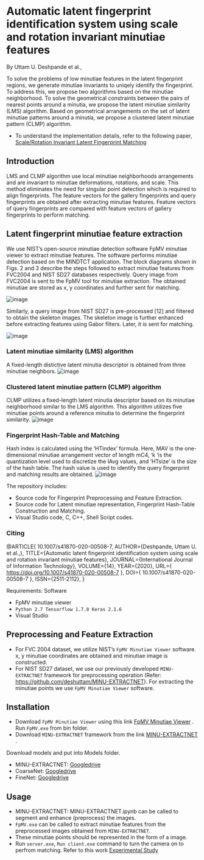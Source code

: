 # Automatic latent fingerprint identification system using scale and rotation invariant minutiae features



By Uttam U. Deshpande et al.,

To solve the problems of low minutiae features in the latent fingerprint regions, we generate minutiae invariants to uniqely identify the fingerprint. To address this, we propose two algorithms based on the minutiae neighborhood. To solve the geometrical constraints between the pairs of nearest points around a minutia, we propose the latent minutiae similarity (LMS) algorithm. Based on geometrical arrangements on the set of latent minutiae patterns around a minutia, we propose a clustered latent minutiae pattern (CLMP) algorithm.
* To understand the implementation details, refer to the following paper, [Scale/Rotation Invariant Latent Fingerprint Matching](https://doi.org/10.1007/s42979-021-00615-7)


## Introduction
LMS and CLMP algorithm use local minutiae neighborhoods arrangements and are invariant to minutiae deformations, rotations, and scale. This method eliminates the need for singular point detection which is required to align fingerprints. The feature vectors for the gallery fingerprints and query fingerprints are obtained after extracting minutiae features. Feature vectors of query fingerprints are compared with feature vectors of gallery fingerprints to perform matching. 

## Latent fingerprint minutiae feature extraction
We use NIST’s open-source minutiae detection software FpMV minutiae viewer to extract minutiae features. The software performs minutiae detection based on the MINDTCT application. The block diagrams shown in Figs. 2 and 3 describe the steps followed to extract minutiae features from FVC2004 and NIST SD27 databases respectively.
Query image from FVC2004 is sent to the FpMV tool for minutiae extraction. The obtained minutiae are stored as x, y coordinates and further sent for matching. 

![image](https://user-images.githubusercontent.com/107185323/197676125-29e0a2fc-01fb-4b82-843b-5abac30635a0.png)

Similarly, a query image from NIST SD27 is pre-processed [12] and filtered to obtain the skeleton images. The skeleton image is further enhanced before extracting features using Gabor filters. Later, it is sent for matching. 

![image](https://user-images.githubusercontent.com/107185323/197676160-006ebfa3-6399-462b-a472-4df7d81789f0.png)

### Latent minutiae similarity (LMS) algorithm
A fixed-length distictive latent minutia descriptor is obtained from three minutiae neighbors.
![image](https://user-images.githubusercontent.com/107185323/197677197-5a910c84-4a64-4bc4-9b4e-25d72c4481fd.png)

### Clustered latent minutiae pattern (CLMP) algorithm
CLMP utilizes a fixed-length latent minutia descriptor based on its minutiae neighborhood similar to the LMS algorithm. This algorithm utilizes five minutiae points around a reference minutia to determine the fingerprint similarity. 
![image](https://user-images.githubusercontent.com/107185323/197677435-210ea71b-6f02-48b3-8eca-5dc5dceb744c.png)

### Fingerprint Hash-Table and Matching
Hash index is calculated using the ‘HTindex’ formula. Here, MAV is the one-dimensional minutiae arrangement vector of length mC4, ‘k ‘is the quantization level used to discretize the IAvg values, and ‘HTsize’ is the size of the hash table. The hash value is used to identify the query fingerprint and matching results are obtained.
![image](https://user-images.githubusercontent.com/107185323/197678143-df35567c-90ec-4e04-83b0-ac699ae908f1.png)


The repository includes:

* Source code for Fingerprint Preprocessing and Feature Extraction.
* Source code for Latent minutiae representation, Fingerprint Hash-Table Construction and Matching.
* Visual Studio code, C, C++, Shell Script codes.

### Citing
@ARTICLE{ 10.1007/s41870-020-00508-7, AUTHOR={Deshpande, Uttam U. et al.,},
TITLE={Automatic latent fingerprint identification system using scale and rotation invariant minutiae features},
JOURNAL={International Journal of Information Technology},
VOLUME={14},
YEAR={2020},
URL={ https://doi.org/10.1007/s41870-020-00508-7 }, DOI={ 10.1007/s41870-020-00508-7 }, ISSN={2511-2112}, 
}

Requirements: Software
* FpMV minutiae viewer
* `Python 2.7 Tensorflow 1.7.0 Keras 2.1.6`
* Visual Studio

## Preprocessing and Feature Extraction
* For FVC 2004 dataset, we utilize NIST’s `FpMV Minutiae Viewer` software. x, y minutiae coordinates are obtained and minutiae image is constructed.
* For NIST SD27 dataset, we use our previously developed `MINU-EXTRACTNET` framework for preprocessing operation (Refer: https://github.com/deshuttam/MINU-EXTRACTNET).   For extracting the minutiae points we use `FpMV Minutiae Viewer` software. 

## Installation
* Download `FpMV Minutiae Viewer` using this link [FpMV Minutiae Viewer](https://www.nist.gov/services-resources/software/fingerprint-minutiae-viewer-fpmv) . Run `FpMV.exe` from bin folder.
* Download `MINU-EXTRACTNET` framework from the link [MINU-EXTRACTNET](https://github.com/deshuttam/MINU-EXTRACTNET) .

Download models and put into Models folder.
* MINU-EXTRACTNET: [Googledrive](https://drive.google.com/file/d/1e-fvLhwvw8Sg1uVkM6oBT6QncWZgloap/view?usp=sharing)
* CoarseNet: [Googledrive](https://drive.google.com/file/d/1bU3T-XQRlKy6C77e5eD-DOD_QlNlAIjR/view?usp=sharing)
* FineNet: [Googledrive](https://drive.google.com/file/d/1rQw6hs-3hv_7WqJQ8ZYhJhi4laa-9qbY/view?usp=sharing)

## Usage
* MINU-EXTRACTNET: MINU-EXTRACTNET.ipynb can be called to segment and enhance (preprocess) the images.
* `FpMV.exe` can be called to extract minutiae features from the preprocessed images obtained from `MINU-EXTRACTNET`.
* These minutiae points should be represented in the form of a image.
* Run `server.exe`, `Run client.exe` command to turn the camera on to perfrom matching. Refer to this work [Experimental Study](https://github.com/deshuttam/Minutiae-Clustering-based-Latent-Fingerprint-Matching-Systems)
